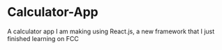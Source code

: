 # Calculator-App
A calculator app I am making using React.js, a new framework that I just finished learning on FCC

